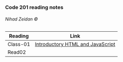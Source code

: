 ### Code 201 reading notes

###### Nihad Zeidan &copy; 



Reading | Link 
--------|-------
Class-01  | [Introductory HTML and JavaScript](class01.md)
Read02  |
